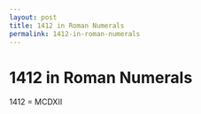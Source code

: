 ```yaml
---
layout: post
title: 1412 in Roman Numerals
permalink: 1412-in-roman-numerals
---
```


# 1412 in Roman Numerals

1412 = MCDXII
